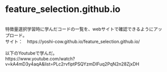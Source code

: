 # feature_selection.github.io  
<br>
特徴量選択学習時に学んだコードの一覧を、webサイトで確認できるようにアップロード。  
<br>
サイト：　https://yoshi-cow.github.io/feature_selection.github.io/  
<br>
<br>
以下のYoutubeで学んだ。  
<br> 
https://www.youtube.com/watch?v=kA4mD3y4aqA&list=PLc2rvfiptPSQYzmDIFuq2PqN2n28ZjxDH
